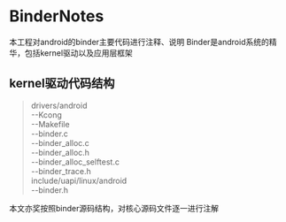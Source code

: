 # BinderNotes
本工程对android的binder主要代码进行注释、说明
Binder是android系统的精华，包括kernel驱动以及应用层框架

## kernel驱动代码结构
>drivers/android<br>
--Kcong<br>
--Makefile<br>
--binder.c<br>
--binder_alloc.c<br>
--binder_alloc.h<br>
--binder_alloc_selftest.c<br>
--binder_trace.h<br>
include/uapi/linux/android<br>
--binder.h<br>

本文亦奖按照binder源码结构，对核心源码文件逐一进行注解
